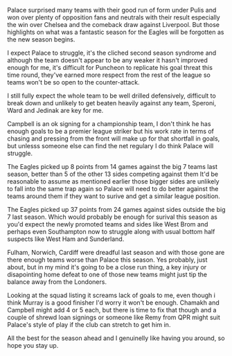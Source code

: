 
Palace surprised many teams with their good run of form under Pulis and won over plenty of opposition fans and neutrals with their result especially the win over Chelsea and the comeback draw against Liverpool. But those highlights on what was a fantastic season for the Eagles will be forgotten as the new season begins. 

I expect Palace to struggle, it's the cliched second season syndrome and although the team doesn't appear to be any weaker it hasn't improved enough for me, it's difficult for Puncheon to replicate his goal threat this time round, they've earned more respect from the rest of the league so teams won't be so open to the counter-attack.

I still fully expect the whole team to be well drilled defensively, difficult to break down and unlikely to get beaten heavily against any team, Speroni, Ward and Jedinak are key for me.

Campbell is an ok signing for a championship team, I don't think he has enough goals to be a premier league striker but his work rate in terms of chasing and pressing from the front will make up for that shortfall in goals, but unlesss someone else can find the net regulary I do think Palace will struggle.

The Eagles picked up 8 points from 14 games against the big 7 teams last season, better than 5 of the other 13 sides competing against them It'd be reasonable to assume as mentioned earlier those bigger sides are unlikely to fall into the same trap again so Palace will need to do better against the teams around them if they want to surive and get a similar league position.

The Eagles picked up 37 points from 24 games against sides outside the big 7 last season. Which would probably be enough for surival this season as you'd expect the newly promoted teams and sides like West Brom and perhaps even Southampton now to struggle along with usual bottom half suspects like West Ham and Sunderland.

Fulham, Norwich, Cardiff were dreadful last season and with those gone are there enough teams worse than Palace this season. Yes probably, just about, but in my mind it's going to be a close run thing, a key injury or disapointing home defeat to one of those new teams might just tip the balance away from the Londoners.

Looking at the squad listing it screams lack of goals to me, even though i think Murray is a good finisher I'd worry it won't be enough. Chamakh and Campbell might add 4 or 5 each, but there is time to fix that though and a couple of shrewd loan signings or someone like Remy from QPR might suit Palace's style of play if the club can stretch to get him in.

All the best for the season ahead and I genuinelly like having you around, so hope you stay up.

